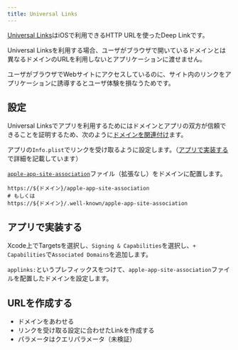 ```yaml
---
title: Universal Links
---
```


[Universal Links](https://developer.apple.com/documentation/xcode/allowing-apps-and-websites-to-link-to-your-content)はiOSで利用できるHTTP URLを使ったDeep Linkです。

Universal Linksを利用する場合、ユーザがブラウザで開いているドメインとは異なるドメインのURLを利用しないとアプリケーションに渡せません。

ユーザがブラウザでWebサイトにアクセスしているのに、サイト内のリンクをアプリケーションに誘導するとユーザ体験を損なうためです。

## 設定

Universal Linksでアプリを利用するためにはドメインとアプリの双方が信頼できることを証明するため、次のように[ドメインを関連付け](https://developer.apple.com/documentation/Xcode/supporting-associated-domains)ます。

アプリの`Info.plist`でリンクを受け取るように設定します。（[アプリで実装する](#アプリで実装する)で詳細を記載しています）

[`apple-app-site-association`](https://developer.apple.com/documentation/bundleresources/entitlements/com_apple_developer_associated-domains)ファイル（拡張なし）をドメインに配置します。


```
https://${ドメイン}/apple-app-site-association
# もしくは
https://${ドメイン}/.well-known/apple-app-site-association
```

<!-- 
[iOS 14](https://www.wantedly.com/companies/wantedly/post_articles/305303)の問題があるらしい
-->
## アプリで実装する

Xcode上でTargetsを選択し、`Signing & Capabilities`を選択し、`+ Capabilities`で`Associated Domains`を追加します。

`applinks:`というプレフィックスをつけて、`apple-app-site-association`ファイルを配置したドメインを設定します。

## URLを作成する

- ドメインをあわせる
- リンクを受け取る設定に合わせたLinkを作成する
- パラメータはクエリパラメータ（未検証）

